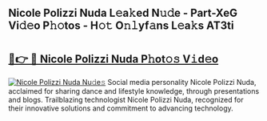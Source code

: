 ## Nicole Polizzi Nuda L𝚎a𝚔ed N𝚞𝚍e - Part-XeG Vi𝚍𝚎o P𝚑𝚘tos - H𝚘𝚝 O𝚗𝚕yf𝚊ns L𝚎a𝚔s AT3ti

# <h2><a href="http://kfdciu9.oniu.top/?m=Nicole+Polizzi+Nuda">🔗👉 🔴 Nicole Polizzi Nuda P𝚑ot𝚘𝚜 V𝚒d𝚎o</a></h2>

[![Nicole Polizzi Nuda Nu𝚍e𝚜](https://i.imgur.com/0qMVB7G.gif)](http://kfdciu9.oniu.top/?m=Nicole+Polizzi+Nuda)
Social media personality Nicole Polizzi Nuda, acclaimed for sharing dance and lifestyle knowledge, through presentations and blogs. Trailblazing technologist Nicole Polizzi Nuda, recognized for their innovative solutions and commitment to advancing technology.  
